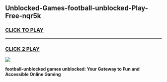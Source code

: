 
## Unblocked-Games-football-unblocked-Play-Free-nqr5k
<h3>
<a href="https://premium76.site?title=football-unblocked&ref=23A">CLICK TO PLAY</a></h3>
<hr>

<h3>
<a href="https://premium76.site?title=football-unblocked&ref=23A">CLICK 2 PLAY</a>
  
</h3>

<a href="https://premium76.site?title=football-unblocked&ref=23A"><img src="https://clearcache.store/games.png"></a>


**football-unblocked games unblocked: Your Gateway to Fun and Accessible Online Gaming**
